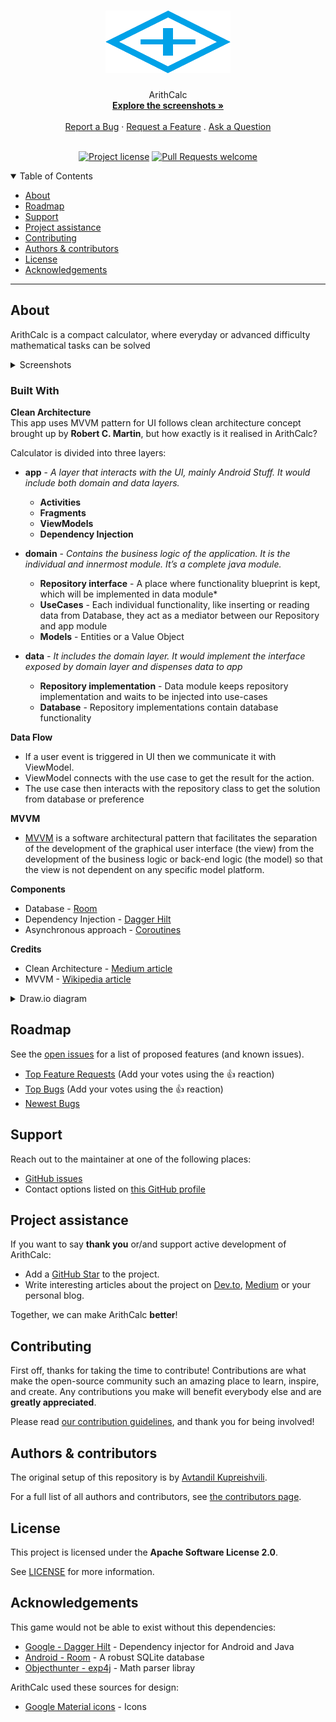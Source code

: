 <h1 align="center">
  <a href="https://github.com/hexley21/ArithCalc">
    <!-- Please provide path to your logo here -->
    <img src="docs/images/logo.svg" alt="Logo" width="200" height="100">
  </a>
</h1>

<div align="center">
  ArithCalc
  <br />
  <a href="#about"><strong>Explore the screenshots »</strong></a>
  <br />
  <br />
  <a href="https://github.com/hexley21/ArithCalc/issues/new?assignees=&labels=bug&template=01_BUG_REPORT.md&title=bug%3A+">Report a Bug</a>
  ·
  <a href="https://github.com/hexley21/ArithCalc/issues/new?assignees=&labels=enhancement&template=02_FEATURE_REQUEST.md&title=feat%3A+">Request a Feature</a>
  .
  <a href="https://github.com/hexley21/ArithCalc/issues/new?assignees=&labels=question&template=04_SUPPORT_QUESTION.md&title=support%3A+">Ask a Question</a>
</div>

<div align="center">
<br />

[![Project license](https://img.shields.io/github/license/hexley21/ArithCalc.svg?style=flat-square)](LICENSE)
[![Pull Requests welcome](https://img.shields.io/badge/PRs-welcome-00a2e8.svg?style=flat-square)](https://github.com/hexley21/ArithCalc/issues?q=is%3Aissue+is%3Aopen+label%3A%22help+wanted%22)

</div>

<details open="open">
<summary>Table of Contents</summary>

- [About](#about)
- [Roadmap](#roadmap)
- [Support](#support)
- [Project assistance](#project-assistance)
- [Contributing](#contributing)
- [Authors & contributors](#authors--contributors)
- [License](#license)
- [Acknowledgements](#acknowledgements)

</details>

---

## About

ArithCalc is a compact calculator, where everyday or advanced difficulty mathematical tasks can be solved
<details>
<summary>Screenshots</summary>
<br>

|                               Calculator                               |                               Calculation History                                   |
| :-------------------------------------------------------------------: | :--------------------------------------------------------------------: |
| <img src="docs/images/screenshot_calculator.jpg" title="Calculator" width="100%"> | <img src="docs/images/screenshot_history.jpg" title="Dark mode" width="100%"> |

|                               Showcase                               |                               Dark Mode                                  |
| :-------------------------------------------------------------------: | :--------------------------------------------------------------------: |
| <img src="docs/images/showcase.gif" title="Showcase" width="100%"> | <img src="docs/images/screenshot_dark.jpg" title="Dark mode" width="100%"> |
</details>

<h3>Built With</h3>
<strong>Clean Architecture</strong>
<br>
This app uses MVVM pattern for UI follows clean architecture concept brought up by <strong>Robert C. Martin</strong>, but how exactly is it realised in ArithCalc?

Calculator is divided into three layers:
- **app** - *A layer that interacts with the UI, mainly Android Stuff. It would include both domain and data layers.*
  - **Activities**
  - **Fragments**
  - **ViewModels**
  - **Dependency Injection**
  
- **domain** - *Contains the business logic of the application. It is the individual and innermost module. It’s a complete java module.*
  
  - **Repository interface** - A place where functionality blueprint is kept, which will be implemented in data module*
  - **UseCases** - Each individual functionality, like inserting or reading data from Database, they act as a mediator between our Repository and app module
  - **Models** - Entities or a Value Object

- **data** *- It includes the domain layer. It would implement the interface exposed by domain layer and dispenses data to app*
  - **Repository implementation** - Data module keeps repository implementation and waits to be injected into use-cases
  - **Database** - Repository implementations contain database functionality

**Data Flow**
  - If a user event is triggered in UI then we communicate it with ViewModel.
  - ViewModel connects with the use case to get the result for the action.
  - The use case then interacts with the repository class to get the solution from database or preference

**MVVM**
- [MVVM](https://en.wikipedia.org/wiki/Model%E2%80%93view%E2%80%93viewmodel) is a software architectural pattern that facilitates the separation of the development of the graphical user interface (the view) from the development of the business logic or back-end logic (the model) so that the view is not dependent on any specific model platform.

**Components**
- Database - [Room](https://developer.android.com/jetpack/androidx/releases/room)
- Dependency Injection - [Dagger Hilt](https://github.com/google/dagger)
- Asynchronous approach - [Coroutines](https://kotlinlang.org/docs/coroutines-overview.html)

**Credits**
 - Clean Architecture - [Medium article](https://medium.com/android-dev-hacksdetailed-guide-on-android-clean-architecture-9eab262a9011)
 - MVVM - [Wikipedia article](https://en.wikipedia.org/wiki/Model%E2%80%93view%E2%80%93viewmodel)

<details>
<summary>Draw.io diagram</summary>
<br>
<img src="docs/images/diagram.png" title="ArithCalc Diagram" width="100%">
</details>

## Roadmap

See the [open issues](https://github.com/hexley21/ArithCalc/issues) for a list of proposed features (and known issues).

- [Top Feature Requests](https://github.com/hexley21/ArithCalc/issues?q=label%3Aenhancement+is%3Aopen+sort%3Areactions-%2B1-desc) (Add your votes using the 👍 reaction)
- [Top Bugs](https://github.com/hexley21/ArithCalc/issues?q=is%3Aissue+is%3Aopen+label%3Abug+sort%3Areactions-%2B1-desc) (Add your votes using the 👍 reaction)
- [Newest Bugs](https://github.com/hexley21/ArithCalc/issues?q=is%3Aopen+is%3Aissue+label%3Abug)

## Support

Reach out to the maintainer at one of the following places:

- [GitHub issues](https://github.com/hexley21/ArithCalc/issues/new?assignees=&labels=question&template=04_SUPPORT_QUESTION.md&title=support%3A+)
- Contact options listed on [this GitHub profile](https://github.com/hexley21)

## Project assistance

If you want to say **thank you** or/and support active development of ArithCalc:

- Add a [GitHub Star](https://github.com/hexley21/ArithCalc) to the project.
- Write interesting articles about the project on [Dev.to](https://dev.to/), [Medium](https://medium.com/) or your personal blog.

Together, we can make ArithCalc **better**!

## Contributing

First off, thanks for taking the time to contribute! Contributions are what make the open-source community such an amazing place to learn, inspire, and create. Any contributions you make will benefit everybody else and are **greatly appreciated**.


Please read [our contribution guidelines](docs/CONTRIBUTING.md), and thank you for being involved!

## Authors & contributors

The original setup of this repository is by [Avtandil Kupreishvili](https://github.com/hexley21).

For a full list of all authors and contributors, see [the contributors page](https://github.com/hexley21/ArithCalc/contributors).


## License

This project is licensed under the **Apache Software License 2.0**.

See [LICENSE](LICENSE) for more information.

## Acknowledgements

This game would not be able to exist without this dependencies:

- [Google - Dagger Hilt](https://github.com/google/dagger) - Dependency injector for Android and Java
- [Android - Room](https://developer.android.com/jetpack/androidx/releases/room) - A robust SQLite database
- [Objecthunter - exp4j](https://www.objecthunter.net/exp4j/) - Math parser libray


ArithCalc used these sources for design:

- [Google Material icons](https://fonts.google.com/icons) - Icons